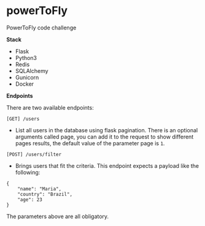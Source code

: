 # powerToFly
PowerToFly code challenge

**Stack**
- Flask
- Python3
- Redis
- SQLAlchemy
- Gunicorn
- Docker

**Endpoints**

There are two available endpoints:

`[GET] /users`
- List all users in the database using flask pagination. There is an optional arguments called page, you can add it to
the request to show different pages results, the default value of the parameter page is `1`.

`[POST] /users/filter`
- Brings users that fit the criteria. This endpoint expects a payload like the following:
```
{
    "name": "Maria",
    "country": "Brazil",
    "age": 23
}
```

The parameters above are all obligatory.
